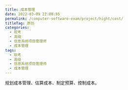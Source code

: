 ```yaml
---
title: 成本管理
date: 2022-03-09 22:08:55
permalink: /computer-software-exam/project/hight/cost/
titleTag: 原创
categories: 
  - 软考
  - 高级
  - 信息系统项目管理师
  - 成本管理
tags: 
  - 软考
  - 高级
  - 信息系统项目管理师
  - 成本管理
---
```


规划成本管理、估算成本、制定预算、控制成本。

<!-- more -->